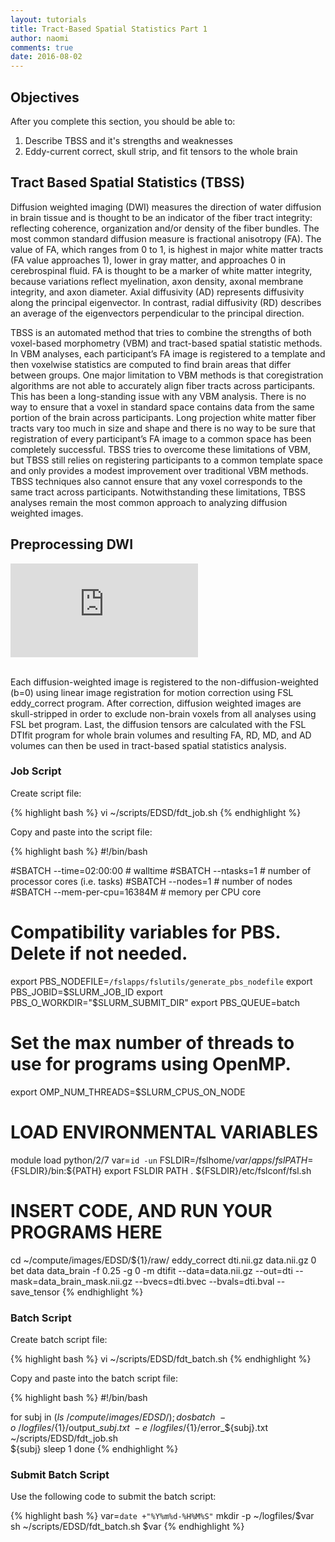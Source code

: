```yaml
---
layout: tutorials
title: Tract-Based Spatial Statistics Part 1
author: naomi
comments: true
date: 2016-08-02
---
```


## Objectives

After you complete this section, you should be able to:

1. Describe TBSS and it's strengths and weaknesses
2. Eddy-current correct, skull strip, and fit tensors to the whole brain

## Tract Based Spatial Statistics (TBSS)

Diffusion weighted imaging (DWI) measures the direction of water diffusion in brain tissue and is thought to be an indicator of the fiber tract integrity: reflecting coherence, organization and/or density of the fiber bundles. The most common standard diffusion measure is fractional anisotropy (FA). The value of FA, which ranges from 0 to 1, is highest in major white matter tracts (FA value approaches 1), lower in gray matter, and approaches 0 in cerebrospinal fluid. FA is thought to be a marker of white matter integrity, because variations reflect myelination, axon density, axonal membrane integrity, and axon diameter. Axial diffusivity (AD) represents diffusivity along the principal eigenvector. In contrast, radial diffusivity (RD) describes an average of the eigenvectors perpendicular to the principal direction.

TBSS is an automated method that tries to combine the strengths of both voxel-based morphometry (VBM) and tract-based spatial statistic methods. In VBM analyses, each participant’s FA image is registered to a template and then voxelwise statistics are computed to find brain areas that differ between groups. One major limitation to VBM methods is that coregistration algorithms are not able to accurately align fiber tracts across participants. This has been a long-standing issue with any VBM analysis. There is no way to ensure that a voxel in standard space contains data from the same portion of the brain across participants. Long projection white matter fiber tracts vary too much in size and shape and there is no way to be sure that registration of every participant’s FA image to a common space has been completely successful. TBSS tries to overcome these limitations of VBM, but TBSS still relies on registering participants to a common template space and only provides a modest improvement over traditional VBM methods. TBSS techniques also cannot ensure that any voxel corresponds to the same tract across participants. Notwithstanding these limitations, TBSS analyses remain the most common approach to analyzing diffusion weighted images.

## Preprocessing DWI

<div class="embed-container">
<iframe src="https://player.vimeo.com/video/183678370" frameborder="0" webkitallowfullscreen mozallowfullscreen allowfullscreen></iframe>
</div>
<br>

Each diffusion-weighted image is registered to the non-diffusion-weighted (b=0) using linear image registration for motion correction using FSL eddy_correct program. After correction, diffusion weighted images are skull-stripped in order to exclude non-brain voxels from all analyses using FSL bet program. Last, the diffusion tensors are calculated with the FSL DTIfit program for whole brain volumes and resulting FA, RD, MD, and AD volumes can then be used in tract-based spatial statistics analysis.

### Job Script

Create script file:

{% highlight bash %}
vi ~/scripts/EDSD/fdt_job.sh
{% endhighlight %}

Copy and paste into the script file:

{% highlight bash %}
#!/bin/bash

#SBATCH --time=02:00:00   # walltime
#SBATCH --ntasks=1   # number of processor cores (i.e. tasks)
#SBATCH --nodes=1   # number of nodes
#SBATCH --mem-per-cpu=16384M  # memory per CPU core

# Compatibility variables for PBS. Delete if not needed.
export PBS_NODEFILE=`/fslapps/fslutils/generate_pbs_nodefile`
export PBS_JOBID=$SLURM_JOB_ID
export PBS_O_WORKDIR="$SLURM_SUBMIT_DIR"
export PBS_QUEUE=batch

# Set the max number of threads to use for programs using OpenMP.
export OMP_NUM_THREADS=$SLURM_CPUS_ON_NODE

# LOAD ENVIRONMENTAL VARIABLES
module load python/2/7
var=`id -un`
FSLDIR=/fslhome/$var/apps/fsl
PATH=${FSLDIR}/bin:${PATH}
export FSLDIR PATH
. ${FSLDIR}/etc/fslconf/fsl.sh

# INSERT CODE, AND RUN YOUR PROGRAMS HERE
cd ~/compute/images/EDSD/${1}/raw/
eddy_correct dti.nii.gz data.nii.gz 0
bet data data_brain -f 0.25 -g 0 -m
dtifit --data=data.nii.gz --out=dti --mask=data_brain_mask.nii.gz --bvecs=dti.bvec --bvals=dti.bval --save_tensor
{% endhighlight %}

### Batch Script

Create batch script file:

{% highlight bash %}
vi ~/scripts/EDSD/fdt_batch.sh
{% endhighlight %}

Copy and paste into the batch script file:

{% highlight bash %}
#!/bin/bash

for subj in $(ls ~/compute/images/EDSD/); do
sbatch \
-o ~/logfiles/${1}/output_${subj}.txt \
-e ~/logfiles/${1}/error_${subj}.txt \
~/scripts/EDSD/fdt_job.sh \
${subj}
sleep 1
done
{% endhighlight %}

### Submit Batch Script

Use the following code to submit the batch script:

{% highlight bash %}
var=`date +"%Y%m%d-%H%M%S"`
mkdir -p ~/logfiles/$var
sh ~/scripts/EDSD/fdt_batch.sh $var
{% endhighlight %}
